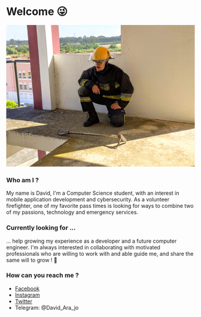 # Welcome 😜

![Alt text](https://github.com/DavidAraujo98/DavidAraujo98/blob/master/IMG_20200609_100735.jpg)

### Who am I ?
My name is David, I'm a Computer Science student, with an interest in mobile application development and cybersecurity. As a volunteer firefighter, one of my favorite pass times is looking for ways to combine two of my passions, technology and emergency services.

### Currently looking for ...
... help growing my experience as a developer and a future computer engineer. I'm always interested in collaborating with motivated professionals who are willing to work with and able guide me, and share the same will to grow ! 💪

### How can you reach me ?
- [Facebook](https://www.facebook.com/david2araujo5/)
 - [Instagram](https://www.instagram.com/davidjosearaujo/)
 - [Twitter](https://twitter.com/David_Ara_jo)
 - Telegram: @David_Ara_jo 
